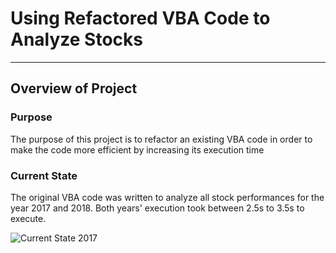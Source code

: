 # Using Refactored VBA Code to Analyze Stocks
---
## **Overview of Project**
### Purpose
The purpose of this project is to refactor an existing VBA code in order to make the code more efficient by increasing its execution time
### Current State
The original VBA code was written to analyze all stock performances for the year 2017 and 2018. Both years' execution took between 2.5s to 3.5s to execute.

![Current State 2017](https://user-images.githubusercontent.com/70525492/93514687-1dda3a00-f8ed-11ea-87ff-ab3e4661dde2.png)

